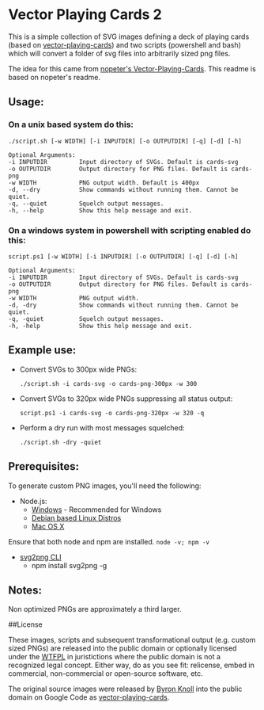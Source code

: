 # Vector Playing Cards 2

This is a simple collection of SVG images defining a deck of playing cards (based on [vector-playing-cards][4]) and two scripts (powershell and bash) which will convert a folder of svg files into arbitrarily sized png files.

The idea for this came from [nopeter's Vector-Playing-Cards][5].  This readme is based on nopeter's readme.

## Usage:

### On a unix based system do this:

    ./script.sh [-w WIDTH] [-i INPUTDIR] [-o OUTPUTDIR] [-q] [-d] [-h]

    Optional Arguments:
    -i INPUTDIR         Input directory of SVGs. Default is cards-svg
    -o OUTPUTDIR        Output directory for PNG files. Default is cards-png
    -w WIDTH            PNG output width. Default is 400px
    -d, --dry           Show commands without running them. Cannot be quiet.
    -q, --quiet         Squelch output messages.
    -h, --help          Show this help message and exit.

### On a windows system in powershell with scripting enabled do this:

    script.ps1 [-w WIDTH] [-i INPUTDIR] [-o OUTPUTDIR] [-q] [-d] [-h]

    Optional Arguments:
    -i INPUTDIR         Input directory of SVGs. Default is cards-svg
    -o OUTPUTDIR        Output directory for PNG files. Default is cards-png
    -w WIDTH            PNG output width.
    -d, -dry            Show commands without running them. Cannot be quiet.
    -q, -quiet          Squelch output messages.
    -h, -help           Show this help message and exit.

## Example use:

  * Convert SVGs to 300px wide PNGs:

    `./script.sh -i cards-svg -o cards-png-300px -w 300`

  * Convert SVGs to 320px wide PNGs suppressing all status output:

  	`script.ps1 -i cards-svg -o cards-png-320px -w 320 -q`

  * Perform a dry run with most messages squelched:

    `./script.sh -dry -quiet`


## Prerequisites:
To generate custom PNG images, you'll need the following:

 * Node.js:
   * [Windows][1] - Recommended for Windows
   * [Debian based Linux Distros][2]
   * [Mac OS X][7]

Ensure that both node and npm are installed. `node -v; npm -v`

 * [svg2png CLI][8]
   * npm install svg2png -g

## Notes:
Non optimized PNGs are approximately a third larger.

##License

These images, scripts and subsequent transformational output (e.g. custom sized PNGs) are released into the public domain or optionally licensed under the [WTFPL][6] in juristictions where the public domain is not a recognized legal concept.  Either way, do as you see fit: relicense, embed in commercial, non-commercial or open-source software, etc.

The original source images were released by [Byron Knoll][3] into the public domain on Google Code as [vector-playing-cards][4].


 [1]: https://nodejs.org/en/download/
 [2]: https://nodejs.org/en/download/package-manager/#debian-and-ubuntu-based-linux-distributions
 [3]: http://www.byronknoll.com/
 [4]: https://code.google.com/p/vector-playing-cards/
 [5]: https://github.com/notpeter/Vector-Playing-Cards
 [6]: http://en.wikipedia.org/wiki/WTFPL
 [7]: https://nodejs.org/en/download/package-manager/#macos
 [8]: https://github.com/domenic/svg2png